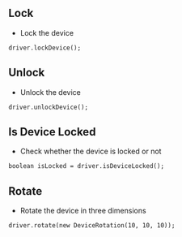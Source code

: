 ## Lock
- Lock the device
```
driver.lockDevice();
```

## Unlock
- Unlock the device
```
driver.unlockDevice();
```

## Is Device Locked
- Check whether the device is locked or not
```
boolean isLocked = driver.isDeviceLocked();
```

## Rotate
- Rotate the device in three dimensions
```
driver.rotate(new DeviceRotation(10, 10, 10));
```

